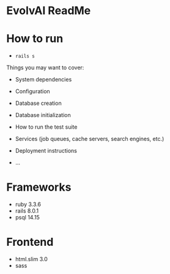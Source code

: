 # EvolvAI ReadMe

# How to run
- `rails s`

Things you may want to cover:

* System dependencies

* Configuration

* Database creation

* Database initialization

* How to run the test suite

* Services (job queues, cache servers, search engines, etc.)

* Deployment instructions

* ...
# Frameworks 

- ruby 3.3.6 
- rails 8.0.1 
- psql 14.15


# Frontend

- html.slim 3.0
- sass